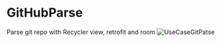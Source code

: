 # GitHubParse
Parse git repo with Recycler view, retrofit and room
![UseCaseGitPatse](https://user-images.githubusercontent.com/82361864/204153047-97e8d094-b5e0-4907-9e91-bd41e57a7a73.PNG)
